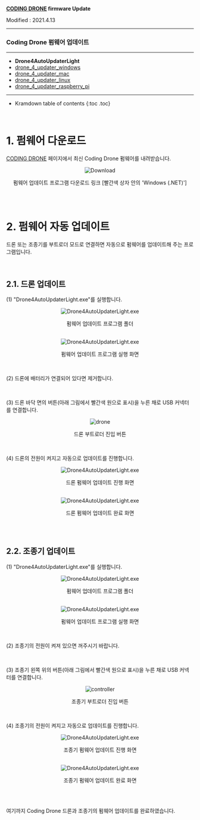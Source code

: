 **[CODING DRONE](/documents/kr/products/coding_drone/) firmware Update**

Modified : 2021.4.13

---

<h3>Coding Drone 펌웨어 업데이트</h3>

---

- **Drone4AutoUpdaterLight**
- [drone_4_updater_windows](../drone_4_updater_windows/)
- [drone_4_updater_mac](../drone_4_updater_mac/)
- [drone_4_updater_linux](../drone_4_updater_linux/)
- [drone_4_updater_raspberry_pi](../drone_4_updater_raspberry_pi/)
<!--- [Python Library](../python/)-->

---

* Kramdown table of contents
{:toc .toc}

<br>

# 1. 펌웨어 다운로드

[CODING DRONE](/documents/kr/products/coding_drone/) 페이지에서 최신 Coding Drone 펌웨어를 내려받습니다.

<div align="center">
    <img src="./images/1_download.png" alt="Download">
    <p>펌웨어 업데이트 프로그램 다운로드 링크 [빨간색 상자 안의 'Windows (.NET)']</p>
</div>
<br>


<br>


# 2. 펌웨어 자동 업데이트

드론 또는 조종기를 부트로더 모드로 연결하면 자동으로 펌웨어를 업데이트해 주는 프로그램입니다.

<br>

## 2.1. 드론 업데이트

(1) "Drone4AutoUpdaterLight.exe"를 실행합니다.

<div align="center">
    <img src="./images/2_1_1_1_folder_drone4autoupdaterlight.png" alt="Drone4AutoUpdaterLight.exe">
    <p>펌웨어 업데이트 프로그램 폴더</p>
</div>
<br>

<div align="center">
    <img src="./images/2_1_1_2_drone4autoupdaterlight.png" alt="Drone4AutoUpdaterLight.exe">
    <p>펌웨어 업데이트 프로그램 실행 화면</p>
</div>
<br>

(2) 드론에 배터리가 연결되어 있다면 제거합니다.

<br>

(3) 드론 바닥 면의 버튼(아래 그림에서 빨간색 원으로 표시)을 누른 채로 USB 커넥터를 연결합니다.

<div align="center">
    <img src="../images/bootloader_button_drone.png" alt="drone">
    <p>드론 부트로더 진입 버튼</p>
</div>
<br>

(4) 드론의 전원이 켜지고 자동으로 업데이트를 진행합니다.

<div align="center">
    <img src="./images/2_1_4_1_drone4autoupdaterlight.png" alt="Drone4AutoUpdaterLight.exe">
    <p>드론 펌웨어 업데이트 진행 화면</p>
</div>
<br>

<div align="center">
    <img src="./images/2_1_4_2_drone4autoupdaterlight.png" alt="Drone4AutoUpdaterLight.exe">
    <p>드론 펌웨어 업데이트 완료 화면</p>
</div>
<br>


<br>


## 2.2. 조종기 업데이트

(1) "Drone4AutoUpdaterLight.exe"를 실행합니다.

<div align="center">
    <img src="./images/2_1_1_1_folder_drone4autoupdaterlight.png" alt="Drone4AutoUpdaterLight.exe">
    <p>펌웨어 업데이트 프로그램 폴더</p>
</div>
<br>

<div align="center">
    <img src="./images/2_1_1_2_drone4autoupdaterlight.png" alt="Drone4AutoUpdaterLight.exe">
    <p>펌웨어 업데이트 프로그램 실행 화면</p>
</div>
<br>

(2) 조종기의 전원이 켜져 있으면 꺼주시기 바랍니다.

<br>

(3) 조종기 왼쪽 위의 버튼(아래 그림에서 빨간색 원으로 표시)을 누른 채로 USB 커넥터를 연결합니다.

<div align="center">
    <img src="../images/bootloader_button_controller.png" alt="controller">
    <p>조종기 부트로더 진입 버튼</p>
</div>
<br>

(4) 조종기의 전원이 켜지고 자동으로 업데이트를 진행합니다.

<div align="center">
    <img src="./images/2_2_4_1_drone4autoupdaterlight.png" alt="Drone4AutoUpdaterLight.exe">
    <p>조종기 펌웨어 업데이트 진행 화면</p>
</div>
<br>

<div align="center">
    <img src="./images/2_2_4_2_drone4autoupdaterlight.png" alt="Drone4AutoUpdaterLight.exe">
    <p>조종기 펌웨어 업데이트 완료 화면</p>
</div>
<br>


<br>


여기까지 Coding Drone 드론과 조종기의 펌웨어 업데이트를 완료하였습니다.

